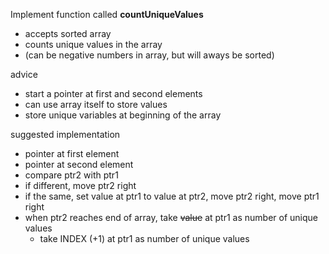 Implement function called **countUniqueValues**
- accepts sorted array
- counts unique values in the array
- (can be negative numbers in array, but will aways be sorted)

advice
- start a pointer at first and second elements
- can use array itself to store values
- store unique variables at beginning of the array

suggested implementation
- pointer at first element
- pointer at second element
- compare ptr2 with ptr1
- if different, move ptr2 right
- if the same, set value at ptr1 to value at ptr2, move ptr2 right, move ptr1 right
- when ptr2 reaches end of array, take ~~value~~ at ptr1 as number of unique values
  - take INDEX (+1) at ptr1 as number of unique values